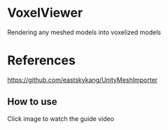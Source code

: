 # VoxelViewer
 Rendering any meshed models into voxelized models

# References
 https://github.com/eastskykang/UnityMeshImporter


 ## How to use
 
 Click image to watch the guide video

